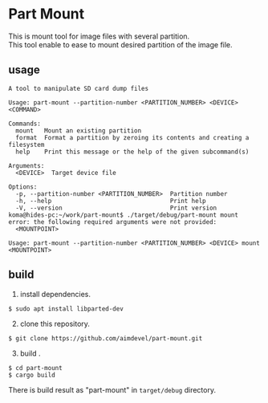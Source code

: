 # Part Mount
This is mount tool for image files with several partition.  
This tool enable to ease to mount desired partition of the image file.  

## usage
```
A tool to manipulate SD card dump files

Usage: part-mount --partition-number <PARTITION_NUMBER> <DEVICE> <COMMAND>

Commands:
  mount   Mount an existing partition
  format  Format a partition by zeroing its contents and creating a filesystem
  help    Print this message or the help of the given subcommand(s)

Arguments:
  <DEVICE>  Target device file

Options:
  -p, --partition-number <PARTITION_NUMBER>  Partition number
  -h, --help                                 Print help
  -V, --version                              Print version
koma@hides-pc:~/work/part-mount$ ./target/debug/part-mount mount
error: the following required arguments were not provided:
  <MOUNTPOINT>

Usage: part-mount --partition-number <PARTITION_NUMBER> <DEVICE> mount <MOUNTPOINT>
```

## build 
1. install dependencies.
```
$ sudo apt install libparted-dev
```

2. clone this repository.  
```
$ git clone https://github.com/aimdevel/part-mount.git
```

3. build  .
```
$ cd part-mount
$ cargo build
```
There is build result as "part-mount" in `target/debug` directory.
